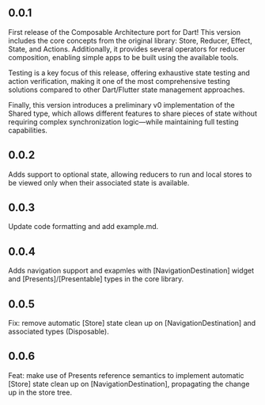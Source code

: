 ## 0.0.1

First release of the Composable Architecture port for Dart! This version includes the core concepts from the original library: Store, Reducer, Effect, State, and Actions. Additionally, it provides several operators for reducer composition, enabling simple apps to be built using the available tools.

Testing is a key focus of this release, offering exhaustive state testing and action verification, making it one of the most comprehensive testing solutions compared to other Dart/Flutter state management approaches.

Finally, this version introduces a preliminary v0 implementation of the Shared type, which allows different features to share pieces of state without requiring complex synchronization logic—while maintaining full testing capabilities.

## 0.0.2

Adds support to optional state, allowing reducers to run and local stores to be viewed only when their associated state is available.

## 0.0.3

Update code formatting and add example.md.

## 0.0.4

Adds navigation support and exapmles with [NavigationDestination] widget and [Presents]/[Presentable] types in the core library.

## 0.0.5

Fix: remove automatic [Store] state clean up on [NavigationDestination] and associated types (Disposable).

## 0.0.6

Feat: make use of Presents reference semantics to implement automatic [Store] state clean up on [NavigationDestination], propagating the change up in the store tree.